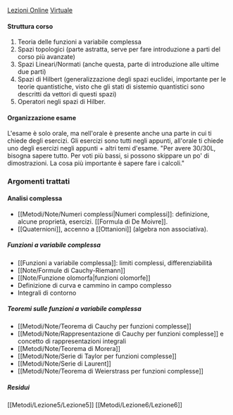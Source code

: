 [Lezioni Online](https://teams.microsoft.com/l/meetup-join/19%3ameeting_ZTgzOWY0ZjctZTY4MS00M2JmLTkwMjMtZjA1ZTI1NTRlNjk0%40thread.v2/0?context=%7b%22Tid%22%3a%22e99647dc-1b08-454a-bf8c-699181b389ab%22%2c%22Oid%22%3a%222c55c26c-015a-4c46-8f36-15f0e52daf58%22%7d) [Virtuale](https://virtuale.unibo.it/course/view.php?id=29392)

#### Struttura corso
1. Teoria delle funzioni a variabile complessa
2. Spazi topologici (parte astratta, serve per fare introduzione a parti del corso più avanzate)
3. Spazi Lineari/Normati (anche questa, parte di introduzione alle ultime due parti)
4. Spazi di Hilbert (generalizzazione degli spazi euclidei, importante per le teorie quantistiche, visto che gli stati di sistemio quantistici sono descritti da vettori di questi spazi)
5. Operatori negli spazi di Hilber.

#### Organizzazione esame
L'esame è solo orale, ma nell'orale è presente anche una parte in cui ti chiede degli esercizi. Gli esercizi sono tutti negli appunti, all'orale ti chiede uno degli esercizi negli appunti + altri temi d'esame. "Per avere 30/30L, bisogna sapere tutto. Per voti più bassi, si possono skippare un po' di dimostrazioni. La cosa più importante è sapere fare i calcoli."

### Argomenti trattati
#### Analisi complessa
- [[Metodi/Note/Numeri complessi|Numeri complessi]]: definizione, alcune proprietà, esercizi. [[Formula di De Moivre]].
-  [[Quaternioni]], accenno a [[Ottanioni]] (algebra non associativa).
##### Funzioni a variabile complessa
- [[Funzioni a variabile complessa]]: limiti complessi, differenziabilità
- [[Note/Formule di Cauchy-Riemann]]
- [[Note/Funzione olomorfa|funzioni olomorfe]]
- Definizione di curva e cammino in campo complesso
- Integrali di contorno
##### Teoremi sulle funzioni a variabile complessa
- [[Metodi/Note/Teorema di Cauchy per funzioni complesse]]
- [[Metodi/Note/Rappresentazione di Cauchy per funzioni complesse]] e concetto di rappresentazioni integrali
- [[Metodi/Note/Teorema di Morera]]
- [[Metodi/Note/Serie di Taylor per funzioni complesse]]
- [[Metodi/Note/Serie di Laurent]]
- [[Metodi/Note/Teorema di Weierstrass per funzioni complesse]]
##### Residui
[[Metodi/Lezione5/Lezione5]]
[[Metodi/Lezione6/Lezione6]]